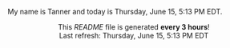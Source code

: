 My name is Tanner and today is Thursday, June 15, 5:13 PM EDT.

<p align="center">This <i>README</i> file is generated <b>every 3 hours</b>!</br>Last refresh: Thursday, June 15, 5:13 PM EDT<br /></p>
